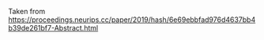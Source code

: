 Taken from https://proceedings.neurips.cc/paper/2019/hash/6e69ebbfad976d4637bb4b39de261bf7-Abstract.html
